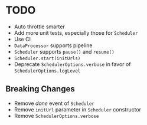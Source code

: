 # TODO

- Auto throttle smarter
- Add more unit tests, especially those for `Scheduler`
- Use CI
- `DataProcessor` supports pipeline
- `Scheduler` supports `pause()` and `resume()`
- `Scheduler.start(initUrls)`
- Deprecate `SchedulerOptions.verbose` in favor of `SchedulerOptions.logLevel`

## Breaking Changes

- Remove _done_ event of `Scheduler`
- Remove `initUrl` parameter in `Scheduler` constructor
- Remove `SchedulerOptions.verbose`
